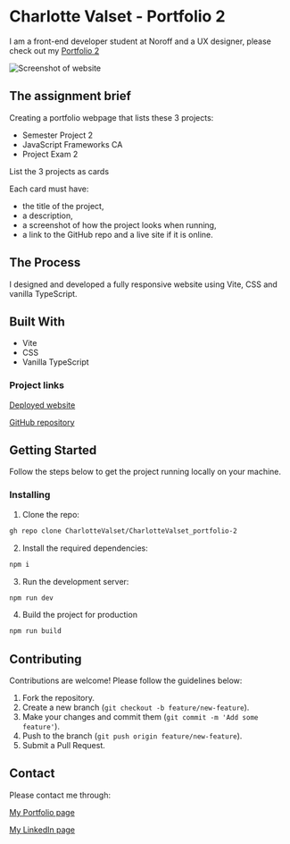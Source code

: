 # Charlotte Valset - Portfolio 2

I am a front-end developer student at Noroff and a UX designer, please check out my [Portfolio 2](https://valset-portfolio.netlify.app)

![Screenshot of website](/src/assets/images/valset-portfolio_Screenshot.jpg)

## The assignment brief

Creating a portfolio webpage that lists these 3 projects:

- Semester Project 2
- JavaScript Frameworks CA
- Project Exam 2

List the 3 projects as cards

Each card must have:

- the title of the project,
- a description,
- a screenshot of how the project looks when running,
- a link to the GitHub repo and a live site if it is online.

## The Process

I designed and developed a fully responsive website using Vite, CSS and vanilla TypeScript.

## Built With

- Vite
- CSS
- Vanilla TypeScript

### Project links

[Deployed website](https://valset-portfolio.netlify.app)

[GitHub repository](https://github.com/CharlotteValset/CharlotteValset_portfolio-2)

## Getting Started

Follow the steps below to get the project running locally on your machine.

### Installing

1. Clone the repo:

```bash
gh repo clone CharlotteValset/CharlotteValset_portfolio-2
```

2. Install the required dependencies:

```bash
npm i
```

3. Run the development server:

```bash
npm run dev
```

4. Build the project for production

```bash
npm run build
```

## Contributing

Contributions are welcome! Please follow the guidelines below:

1. Fork the repository.
2. Create a new branch (`git checkout -b feature/new-feature`).
3. Make your changes and commit them (`git commit -m 'Add some feature'`).
4. Push to the branch (`git push origin feature/new-feature`).
5. Submit a Pull Request.

## Contact

Please contact me through:

[My Portfolio page](https://charlottevalset.no)

[My LinkedIn page](https://www.linkedin.com/in/charlotte-valset-6195b521a/)
